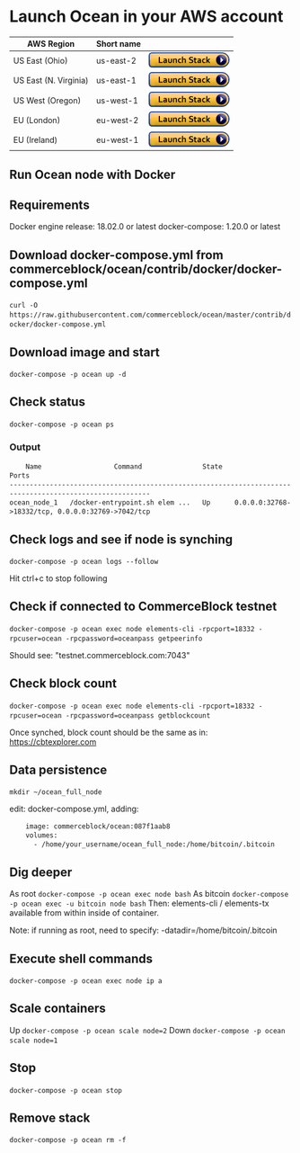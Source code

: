 Launch Ocean in your AWS account
=================================

| AWS Region | Short name | | 
| -- | -- | -- |
| US East (Ohio) | us-east-2 | [![cloudformation-launch-button](images/cloudformation-launch-stack.png)](https://console.aws.amazon.com/cloudformation/home?region=us-east-2#/stacks/new?stackName=Ocean&templateURL=https://s3.eu-west-2.amazonaws.com/cb-awsocs/ocean-network.template.yaml) |
| US East (N. Virginia) | us-east-1 | [![cloudformation-launch-button](images/cloudformation-launch-stack.png)](https://console.aws.amazon.com/cloudformation/home?region=us-east-1#/stacks/new?stackName=Ocean&templateURL=https://s3.eu-west-2.amazonaws.com/cb-awsocs/ocean-network.template.yaml) |
| US West (Oregon) | us-west-1 | [![cloudformation-launch-button](images/cloudformation-launch-stack.png)](https://console.aws.amazon.com/cloudformation/home?region=us-west-1#/stacks/new?stackName=Ocean&templateURL=https://s3.eu-west-2.amazonaws.com/cb-awsocs/ocean-network.template.yaml) |
| EU (London) | eu-west-2 | [![cloudformation-launch-button](images/cloudformation-launch-stack.png)](https://console.aws.amazon.com/cloudformation/home?region=eu-west-2#/stacks/new?stackName=Ocean&templateURL=https://s3.eu-west-2.amazonaws.com/cb-awsocs/ocean-network.template.yaml) |
| EU (Ireland) | eu-west-1 | [![cloudformation-launch-button](images/cloudformation-launch-stack.png)](https://console.aws.amazon.com/cloudformation/home?region=eu-west-1#/stacks/new?stackName=Ocean&templateURL=https://s3.eu-west-2.amazonaws.com/cb-awsocs/ocean-network.template.yaml) |

Run Ocean node with Docker
-------------------

## Requirements

Docker engine release: 18.02.0 or latest
docker-compose: 1.20.0 or latest

## Download docker-compose.yml from commerceblock/ocean/contrib/docker/docker-compose.yml

`curl -O https://raw.githubusercontent.com/commerceblock/ocean/master/contrib/docker/docker-compose.yml`

## Download image and start

`docker-compose -p ocean up -d`

## Check status

`docker-compose -p ocean ps`

### Output
```
    Name                  Command               State                         Ports
---------------------------------------------------------------------------------------------------------
ocean_node_1   /docker-entrypoint.sh elem ...   Up      0.0.0.0:32768->18332/tcp, 0.0.0.0:32769->7042/tcp

```

## Check logs and see if node is synching

`docker-compose -p ocean logs --follow`

Hit ctrl+c to stop following

## Check if connected to CommerceBlock testnet

`docker-compose -p ocean exec node elements-cli -rpcport=18332 -rpcuser=ocean -rpcpassword=oceanpass getpeerinfo`

Should see: "testnet.commerceblock.com:7043"

## Check block count

`docker-compose -p ocean exec node elements-cli -rpcport=18332 -rpcuser=ocean -rpcpassword=oceanpass getblockcount`

Once synched, block count should be the same as in: https://cbtexplorer.com

## Data persistence

`mkdir ~/ocean_full_node`

edit: docker-compose.yml, adding:
```
    image: commerceblock/ocean:087f1aab8
    volumes:
      - /home/your_username/ocean_full_node:/home/bitcoin/.bitcoin
```

## Dig deeper

As root
`docker-compose -p ocean exec node bash`
As bitcoin
`docker-compose -p ocean exec -u bitcoin node bash`
Then: elements-cli / elements-tx available from within inside of container.

Note: if running as root, need to specify: -datadir=/home/bitcoin/.bitcoin

## Execute shell commands

`docker-compose -p ocean exec node ip a`

## Scale containers
Up
`docker-compose -p ocean scale node=2`
Down
`docker-compose -p ocean scale node=1`

## Stop

`docker-compose -p ocean stop`

## Remove stack

`docker-compose -p ocean rm -f`
